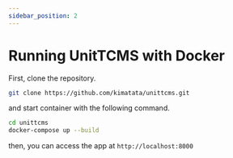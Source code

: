 ```yaml
---
sidebar_position: 2
---
```


# Running UnitTCMS with Docker

First, clone the repository.

```bash
git clone https://github.com/kimatata/unittcms.git
```

and start container with the following command.

```bash
cd unittcms
docker-compose up --build
```

then, you can access the app at `http://localhost:8000`
